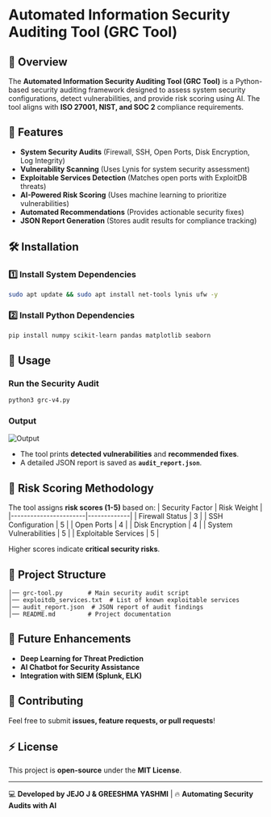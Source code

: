 # Automated Information Security Auditing Tool (GRC Tool)

## 🚀 Overview
The **Automated Information Security Auditing Tool (GRC Tool)** is a Python-based security auditing framework designed to assess system security configurations, detect vulnerabilities, and provide risk scoring using AI. The tool aligns with **ISO 27001, NIST, and SOC 2** compliance requirements.

## 🔹 Features
- **System Security Audits** (Firewall, SSH, Open Ports, Disk Encryption, Log Integrity)
- **Vulnerability Scanning** (Uses Lynis for system security assessment)
- **Exploitable Services Detection** (Matches open ports with ExploitDB threats)
- **AI-Powered Risk Scoring** (Uses machine learning to prioritize vulnerabilities)
- **Automated Recommendations** (Provides actionable security fixes)
- **JSON Report Generation** (Stores audit results for compliance tracking)

## 🛠 Installation
### **1️⃣ Install System Dependencies**
```bash
sudo apt update && sudo apt install net-tools lynis ufw -y
```

### **2️⃣ Install Python Dependencies**
```bash
pip install numpy scikit-learn pandas matplotlib seaborn
```

## 🎯 Usage
### **Run the Security Audit**
```bash
python3 grc-v4.py
```
### **Output**
![Output](https://github.com/jejo205713/auto-gcr/raw/main/Output.png)
- The tool prints **detected vulnerabilities** and **recommended fixes**.
- A detailed JSON report is saved as **`audit_report.json`**.

## 📌 Risk Scoring Methodology
The tool assigns **risk scores (1-5)** based on:
| Security Factor        | Risk Weight |
|-----------------------|-------------|
| Firewall Status       | 3           |
| SSH Configuration     | 5           |
| Open Ports           | 4           |
| Disk Encryption       | 4           |
| System Vulnerabilities | 5           |
| Exploitable Services  | 5           |

Higher scores indicate **critical security risks**.

## 📂 Project Structure
```
│── grc-tool.py       # Main security audit script
│── exploitdb_services.txt  # List of known exploitable services
│── audit_report.json  # JSON report of audit findings
│── README.md         # Project documentation
```

## 🚀 Future Enhancements
- **Deep Learning for Threat Prediction**
- **AI Chatbot for Security Assistance**
- **Integration with SIEM (Splunk, ELK)**

## 🤝 Contributing
Feel free to submit **issues, feature requests, or pull requests**!

## ⚡ License
This project is **open-source** under the **MIT License**.

---
💻 **Developed by JEJO J & GREESHMA YASHMI** | 🔥 **Automating Security Audits with AI**

